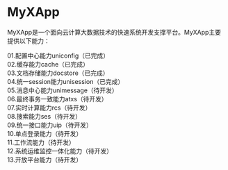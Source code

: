 # MyXApp

MyXApp是一个面向云计算大数据技术的快速系统开发支撑平台。MyXApp主要提供以下能力：  
  
01.配置中心能力uniconfig（已完成）  
02.缓存能力cache（已完成）  
03.文档存储能力docstore（已完成）  
04.统一session能力unisession（已完成）  
05.消息中心能力unimessage（待开发）  
06.最终事务一致能力atxs（待开发）  
07.实时计算能力rcs（待开发）  
08.搜索能力ses（待开发）    
09.统一接口能力uip（待开发）  
10.单点登录能力（待开发）  
11.工作流能力（待开发）  
12.系统运维监控一体化能力（待开发）  
13.开放平台能力（待开发）  

